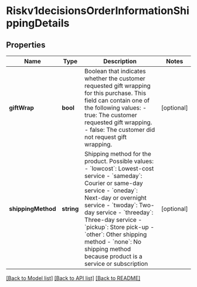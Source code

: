 # Riskv1decisionsOrderInformationShippingDetails

## Properties
Name | Type | Description | Notes
------------ | ------------- | ------------- | -------------
**giftWrap** | **bool** | Boolean that indicates whether the customer requested gift wrapping for this purchase. This field can contain one of the following values: - true: The customer requested gift wrapping. - false: The customer did not request gift wrapping. | [optional] 
**shippingMethod** | **string** | Shipping method for the product. Possible values:   - &#x60;lowcost&#x60;: Lowest-cost service  - &#x60;sameday&#x60;: Courier or same-day service  - &#x60;oneday&#x60;: Next-day or overnight service  - &#x60;twoday&#x60;: Two-day service  - &#x60;threeday&#x60;: Three-day service  - &#x60;pickup&#x60;: Store pick-up  - &#x60;other&#x60;: Other shipping method  - &#x60;none&#x60;: No shipping method because product is a service or subscription | [optional] 

[[Back to Model list]](../README.md#documentation-for-models) [[Back to API list]](../README.md#documentation-for-api-endpoints) [[Back to README]](../README.md)


